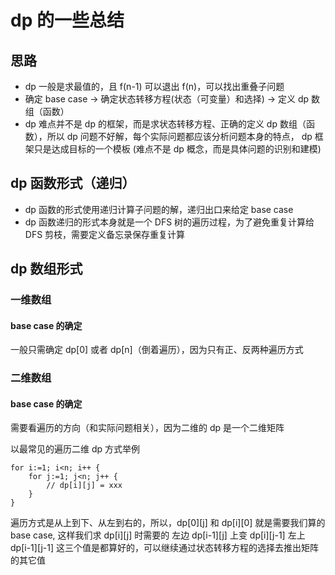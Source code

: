 # dp 的一些总结

## 思路

- dp 一般是求最值的，且 f(n-1) 可以退出 f(n)，可以找出重叠子问题
- 确定 base case -> 确定状态转移方程(状态（可变量）和选择) -> 定义 dp 数组（函数）
- dp 难点并不是 dp 的框架，而是求状态转移方程、正确的定义 dp 数组（函数），所以 dp 问题不好解，每个实际问题都应该分析问题本身的特点， dp 框架只是达成目标的一个模板 (难点不是 dp 概念，而是具体问题的识别和建模)

## dp 函数形式（递归）

- dp 函数的形式使用递归计算子问题的解，递归出口来给定 base case
- dp 函数递归的形式本身就是一个 DFS 树的遍历过程，为了避免重复计算给 DFS 剪枝，需要定义备忘录保存重复计算

## dp 数组形式

### 一维数组

#### base case 的确定
一般只需确定 dp[0] 或者 dp[n]（倒着遍历），因为只有正、反两种遍历方式

### 二维数组

#### base case 的确定
需要看遍历的方向（和实际问题相关），因为二维的 dp 是一个二维矩阵

以最常见的遍历二维 dp 方式举例
```golang
for i:=1; i<n; i++ {
    for j:=1; j<n; j++ {
        // dp[i][j] = xxx
    }
}
```
遍历方式是从上到下、从左到右的，所以，dp\[0\]\[j\] 和 dp\[i\]\[0\] 就是需要我们算的 base case,
这样我们求 dp\[i\]\[j\] 时需要的 左边 dp\[i-1\]\[j\] 上变 dp\[i\]\[j-1\] 左上 dp\[i-1\]\[j-1\] 这三个值是都算好的，可以继续通过状态转移方程的选择去推出矩阵的其它值
